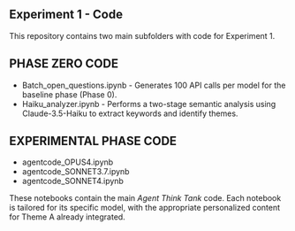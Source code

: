## Experiment 1 - Code

This repository contains two main subfolders with code for Experiment 1.  

## PHASE ZERO CODE
- Batch_open_questions.ipynb - Generates 100 API calls per model for the baseline phase (Phase 0).  
- Haiku_analyzer.ipynb - Performs a two-stage semantic analysis using Claude-3.5-Haiku to extract keywords and identify themes.  

## EXPERIMENTAL PHASE CODE
- agentcode_OPUS4.ipynb  
- agentcode_SONNET3.7.ipynb  
- agentcode_SONNET4.ipynb  

These notebooks contain the main *Agent Think Tank* code. Each notebook is tailored for its specific model, with the appropriate personalized content for Theme A already integrated.  
